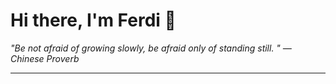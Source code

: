 <h1>Hi there, I'm Ferdi 👋</h1>

<p><em>
  "Be not afraid of growing slowly, be afraid only of standing still. " — Chinese Proverb
</em></p>

---
